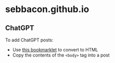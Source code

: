 # sebbacon.github.io


## ChatGPT

To add ChatGPT posts:

* Use [this bookmarklet](https://jcubic.github.io/chat-gpt/) to convert to HTML
* Copy the contents of the `<body>` tag into a post
